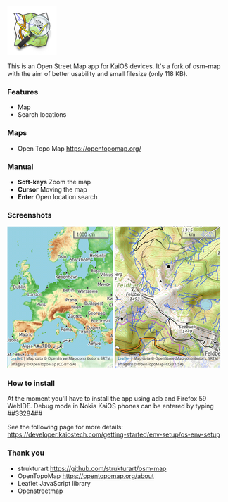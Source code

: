 ![logo](application/icons/icon-112-112.png) 

This is an Open Street Map app for KaiOS devices. It's a fork of osm-map with the aim of better usability and small filesize (only 118 KB).

### Features
+ Map
+ Search locations

### Maps
+ Open Topo Map https://opentopomap.org/

### Manual
+ **Soft-keys** Zoom the map
+ **Cursor** Moving the map
+ **Enter** Open location search

### Screenshots
![topo1](/topo1.png)
![topo2](/topo2.png)

### How to install
At the moment you'll have to install the app using adb and Firefox 59 WebIDE. Debug mode in Nokia KaiOS phones can be entered by typing *#*#33284#*#*

See the following page for more details:
https://developer.kaiostech.com/getting-started/env-setup/os-env-setup

### Thank you
+ strukturart https://github.com/strukturart/osm-map
+ OpenTopoMap https://opentopomap.org/about
+ Leaflet JavaScript library
+ Openstreetmap
